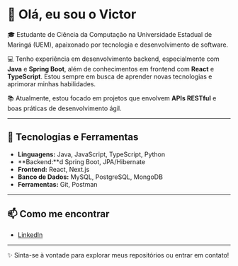 # 👋 Olá, eu sou o Victor

🎓 Estudante de Ciência da Computação na Universidade Estadual de Maringá (UEM), apaixonado por tecnologia e desenvolvimento de software.

💻 Tenho experiência em desenvolvimento backend, especialmente com **Java** e **Spring Boot**, além de conhecimentos em frontend com **React** e **TypeScript**. Estou sempre em busca de aprender novas tecnologias e aprimorar minhas habilidades.

📚 Atualmente, estou focado em projetos que envolvem **APIs RESTful** e boas práticas de desenvolvimento ágil.

---

## 🚀 Tecnologias e Ferramentas

- **Linguagens:** Java, JavaScript, TypeScript, Python
- **Backend:**d Spring Boot, JPA/Hibernate
- **Frontend:** React, Next.js
- **Banco de Dados:** MySQL, PostgreSQL, MongoDB
- **Ferramentas:** Git, Postman

---

## 📫 Como me encontrar

- [LinkedIn](https://www.linkedin.com/in/victorglcosta)
  
---

✨ Sinta-se à vontade para explorar meus repositórios ou entrar em contato!
